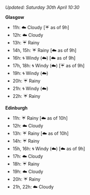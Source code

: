 *Updated: Saturday 30th April 10:30*

**Glasgow**

* 11h: :cloud: Cloudy [:umbrella: as of 9h]
* 12h: :cloud: Cloudy
* 13h: :umbrella: Rainy
* 14h, 15h: :umbrella: Rainy [:cloud: as of 9h]
* 16h: :cyclone: Windy (:cloud:) [:cloud: as of 9h]
* 17h, 18h: :cyclone: Windy (:cloud:) [:umbrella: as of 9h]
* 19h: :cyclone: Windy (:cloud:)
* 20h: :umbrella: Rainy
* 21h: :cyclone: Windy (:cloud:)
* 22h: :umbrella: Rainy

**Edinburgh**

* 11h: :umbrella: Rainy [:cloud: as of 10h]
* 12h: :cloud: Cloudy
* 13h: :umbrella: Rainy [:cloud: as of 10h]
* 14h: :umbrella: Rainy
* 15h, 16h: :cyclone: Windy (:cloud:) [:cloud: as of 9h]
* 17h: :cloud: Cloudy
* 18h: :umbrella: Rainy
* 19h: :cloud: Cloudy
* 20h: :umbrella: Rainy
* 21h, 22h: :cloud: Cloudy
